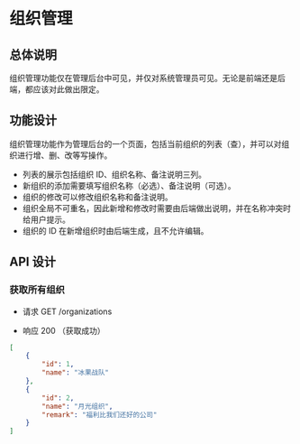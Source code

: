 # 组织管理

## 总体说明

组织管理功能仅在管理后台中可见，并仅对系统管理员可见。无论是前端还是后端，都应该对此做出限定。

## 功能设计

组织管理功能作为管理后台的一个页面，包括当前组织的列表（查），并可以对组织进行增、删、改等写操作。

- 列表的展示包括组织 ID、组织名称、备注说明三列。
- 新组织的添加需要填写组织名称（必选）、备注说明（可选）。
- 组织的修改可以修改组织名称和备注说明。
- 组织全局不可重名，因此新增和修改时需要由后端做出说明，并在名称冲突时给用户提示。
- 组织的 ID 在新增组织时由后端生成，且不允许编辑。

## API 设计

### 获取所有组织

- 请求 GET /organizations

- 响应 200 （获取成功）

```json
[
    {
        "id": 1,
        "name": "冰果战队"
    },
    {
        "id": 2,
        "name": "月光组织",
        "remark": "福利比我们还好的公司"
    }
]
```
